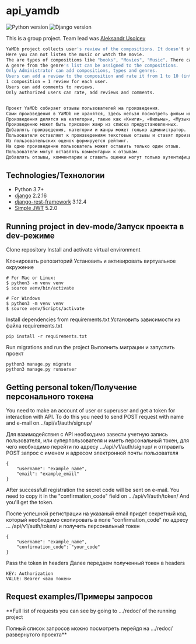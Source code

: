 # api_yamdb
![Python version](https://img.shields.io/badge/python-3.7-yellow) ![Django version](https://img.shields.io/badge/django-2.2-orange)

This is a group project. Team lead was [Aleksandr Usolcev](https://github.com/AleksandrUsolcev/api-yamdb) 

```sh
YaMDb project collects user's review of the compositions. It doesn't store the compositions. 
Here you can not listen the music or watch the movie.
The are types of compositions like "books", "Movies", "Music". There can be more types.
A genre from the genre's list can be assigned to the compositions.
Only Administrator can add compositions, types and genres.
Users can add a review to the composition and rate it from 1 to 10 (integer number) which forms composition's rating. 
1 composition = 1 review for each user.
Users can add comments to reviews.
Only authorized users can rate, add reviews and comments.


Проект YaMDb собирает отзывы пользователей на произведения. 
Сами произведения в YaMDb не хранятся, здесь нельзя посмотреть фильм или послушать музыку.
Произведения делятся на категории, такие как «Книги», «Фильмы», «Музыка». Список категорий может быть расширен.
Произведению может быть присвоен жанр из списка предустановленных. 
Добавлять произведения, категории и жанры может только администратор.
Пользователи оставляют к произведениям текстовые отзывы и ставят произведению оценку в диапазоне от одного до десяти.
Из пользовательских оценок формируется рейтинг. 
На одно произведение пользователь может оставить только один отзыв.
Пользователи могут оставлять комментарии к отзывам.
Добавлять отзывы, комментарии и ставить оценки могут только аутентифицированные пользователи.
```
## Technologies/Технологии

- Python 3.7+
- [django](https://github.com/django/django) 2.2.16
- [django-rest-framework](https://github.com/encode/django-rest-framework)
  3.12.4
- [Simple JWT](https://github.com/jazzband/djangorestframework-simplejwt) 5.2.0

## Running project in dev-mode/Запуск проекта в dev-режиме

Clone repository
Install and activate virtual environment

Клонировать репозиторий
Установить и активировать виртуальное окружение

```
# For Mac or Linux:
$ python3 -m venv venv
$ source venv/bin/activate

# For Windows
$ python3 -m venv venv
$ source venv/Scripts/activate 
``` 

Install dependencies  from requirements.txt
Установить зависимости из файла requirements.txt

```
pip install -r requirements.txt
``` 

Run migrations and run the project
Выполнить миграции и запустить проект

```
python3 manage.py migrate
python3 manage.py runserver
``` 

## Getting personal token/Получение персонального токена

You need to make an account of user or superuser and get a token for interaction with API.
To do this you need to send POST request with name and e-mail on.../api/v1/auth/signup/

Для взаимодействия с API необходимо завести учетную запись пользователя,
или суперпользователя и иметь персональный токен, для чего необходимо
перейти по адресу .../api/v1/auth/signup/ и отправить POST запрос с
именем и адресом электронной почты пользователя

```
{
    "username": "example_name",
    "email": "example_email"
}
``` 
After successfull registration the secret code will be sent on e-mail.
You need to copy it in the "confirmation_code" field on .../api/v1/auth/token/
And you'll get the token.

После успешной регистрации на указаный email придет секретный код, который
необходимо скопировать в поле "confirmation_code" по адресу ...
/api/v1/auth/token/ и получить персональный токен

```
{
    "username": "example_name",
    "confirmation_code": "your_code"
}
``` 

Pass the token in headers
Далее передаем полученный токен в headers

```
KEY: Authorization
VALUE: Bearer <ваш токен>
``` 

## Request examples/Примеры запросов

**Full list of requests you can see by going to .../redoc/ of the running project

Полный список запросов можно посмотреть перейдя на .../redoc/
развернутого проекта**
